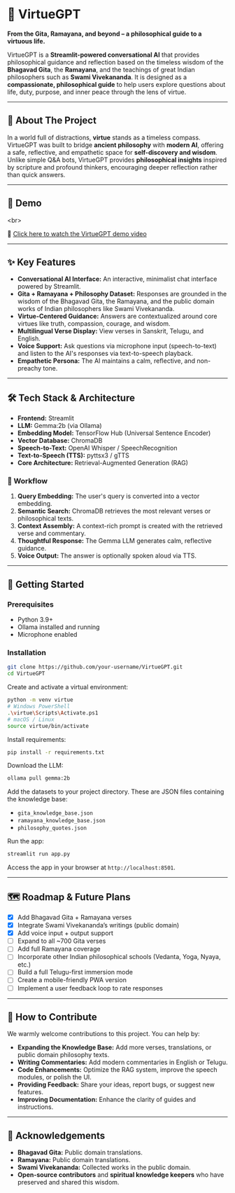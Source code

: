 # 🌸 VirtueGPT

**From the Gita, Ramayana, and beyond – a philosophical guide to a virtuous life.**

VirtueGPT is a **Streamlit-powered conversational AI** that provides philosophical guidance and reflection based on the timeless wisdom of the **Bhagavad Gita**, the **Ramayana**, and the teachings of great Indian philosophers such as **Swami Vivekananda**. It is designed as a **compassionate, philosophical guide** to help users explore questions about life, duty, purpose, and inner peace through the lens of virtue.

-----

## 📖 About The Project

In a world full of distractions, **virtue** stands as a timeless compass. VirtueGPT was built to bridge **ancient philosophy** with **modern AI**, offering a safe, reflective, and empathetic space for **self-discovery and wisdom**. Unlike simple Q\&A bots, VirtueGPT provides **philosophical insights** inspired by scripture and profound thinkers, encouraging deeper reflection rather than quick answers.

-----

## 🎥 Demo

\<br\>

🔗 [Click here to watch the VirtueGPT demo video](https://www.google.com/search?q=https://www.youtube.com/watch%3Fv%3Dyour-video-link)

-----

## ✨ Key Features

  * **Conversational AI Interface:** An interactive, minimalist chat interface powered by Streamlit.
  * **Gita + Ramayana + Philosophy Dataset:** Responses are grounded in the wisdom of the Bhagavad Gita, the Ramayana, and the public domain works of Indian philosophers like Swami Vivekananda.
  * **Virtue-Centered Guidance:** Answers are contextualized around core virtues like truth, compassion, courage, and wisdom.
  * **Multilingual Verse Display:** View verses in Sanskrit, Telugu, and English.
  * **Voice Support:** Ask questions via microphone input (speech-to-text) and listen to the AI's responses via text-to-speech playback.
  * **Empathetic Persona:** The AI maintains a calm, reflective, and non-preachy tone.

-----

## 🛠️ Tech Stack & Architecture

  * **Frontend:** Streamlit
  * **LLM:** Gemma:2b (via Ollama)
  * **Embedding Model:** TensorFlow Hub (Universal Sentence Encoder)
  * **Vector Database:** ChromaDB
  * **Speech-to-Text:** OpenAI Whisper / SpeechRecognition
  * **Text-to-Speech (TTS):** pyttsx3 / gTTS
  * **Core Architecture:** Retrieval-Augmented Generation (RAG)

### 🔎 Workflow

1.  **Query Embedding:** The user's query is converted into a vector embedding.
2.  **Semantic Search:** ChromaDB retrieves the most relevant verses or philosophical texts.
3.  **Context Assembly:** A context-rich prompt is created with the retrieved verse and commentary.
4.  **Thoughtful Response:** The Gemma LLM generates calm, reflective guidance.
5.  **Voice Output:** The answer is optionally spoken aloud via TTS.

-----

## 🚀 Getting Started

### Prerequisites

  * Python 3.9+
  * Ollama installed and running
  * Microphone enabled

### Installation

```bash
git clone https://github.com/your-username/VirtueGPT.git
cd VirtueGPT
```

Create and activate a virtual environment:

```bash
python -m venv virtue
# Windows PowerShell
.\virtue\Scripts\Activate.ps1
# macOS / Linux
source virtue/bin/activate
```

Install requirements:

```bash
pip install -r requirements.txt
```

Download the LLM:

```bash
ollama pull gemma:2b
```

Add the datasets to your project directory. These are JSON files containing the knowledge base:

  * `gita_knowledge_base.json`
  * `ramayana_knowledge_base.json`
  * `philosophy_quotes.json`

Run the app:

```bash
streamlit run app.py
```

Access the app in your browser at `http://localhost:8501`.

-----

## 🗺️ Roadmap & Future Plans

  - [x] Add Bhagavad Gita + Ramayana verses
  - [x] Integrate Swami Vivekananda’s writings (public domain)
  - [x] Add voice input + output support
  - [ ] Expand to all \~700 Gita verses
  - [ ] Add full Ramayana coverage
  - [ ] Incorporate other Indian philosophical schools (Vedanta, Yoga, Nyaya, etc.)
  - [ ] Build a full Telugu-first immersion mode
  - [ ] Create a mobile-friendly PWA version
  - [ ] Implement a user feedback loop to rate responses

-----

## 🤝 How to Contribute

We warmly welcome contributions to this project. You can help by:

  * **Expanding the Knowledge Base:** Add more verses, translations, or public domain philosophy texts.
  * **Writing Commentaries:** Add modern commentaries in English or Telugu.
  * **Code Enhancements:** Optimize the RAG system, improve the speech modules, or polish the UI.
  * **Providing Feedback:** Share your ideas, report bugs, or suggest new features.
  * **Improving Documentation:** Enhance the clarity of guides and instructions.

-----

## 🙏 Acknowledgements

  * **Bhagavad Gita:** Public domain translations.
  * **Ramayana:** Public domain translations.
  * **Swami Vivekananda:** Collected works in the public domain.
  * **Open-source contributors** and **spiritual knowledge keepers** who have preserved and shared this wisdom.
